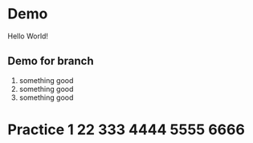 # Demo

Hello World!

## Demo for branch

1. something good
2. something good
3. something good

# Practice 1 22 333 4444 5555 6666
